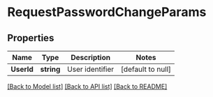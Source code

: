 # RequestPasswordChangeParams

## Properties
Name | Type | Description | Notes
------------ | ------------- | ------------- | -------------
**UserId** | **string** | User identifier | [default to null]

[[Back to Model list]](../README.md#documentation-for-models) [[Back to API list]](../README.md#documentation-for-api-endpoints) [[Back to README]](../README.md)


